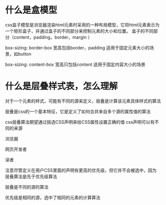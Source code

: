 # 什么是盒模型

css盒子模型是浏览器渲染html元素时采用的一种布局模型，它将html元素表示为一个矩形盒子，并通过盒子的不同部分来控制元素的大小和位置。
盒子的不同部分（content，padding，border，margin ）

box-sizing: border-box
宽高包括border，padding
适用于固定元素大小的场景，如button

box-sizing: content-box
宽高只包括content
适用于固定内容大小的场景


# 什么是层叠样式表，怎么理解

对于一个元素的样式，可能有不同的源来定义，层叠是计算该元素具体样式的算法

层叠是css的一个基本特征，它是定义了如何合并来自多个源的属性值的算法

css层叠算法期望通过挑选CSS声明来给CSS属性设置正确的值
css声明可以有不同的来源

浏览器

网页开发者

读者

注意尽管定义在用户CSS里面的声明有更高的优先级，但它并不会被选中，因为层叠算法是先于优先级算法

层叠是不同的源的算法

优先级是相同的源，选中了相同的元素的计算算法



